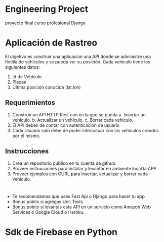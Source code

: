 # Engineering Project
proyecto final curso profesional Django

# Aplicación de Rastreo
El objetivo es construir una aplicación una API donde se administre una flotilla de vehículos y se pueda ver su posición. Cada vehículo tiene los siguientes datos:

1. Id de Vehículo
2. Placas
3. Última posición conocida (lat,lon)

## Requerimientos
1. Construir un API HTTP Rest con en la que se pueda
    a. Insertar un vehículo.
    b. Actualizar un vehículo.
    c. Borrar cada vehículo.
2. El API deben de contar con autenticación de usuario
3. Cada Usuario solo debe de poder interactuar con los vehículos creados por él
mismo.

## Instrucciones
1. Crea un repositorio público en tu cuenta de github.
2. Proveer instrucciones para instalar y levantar en ambiente local la APP.
3. Proveer ejemplos con CURL para Insertar, actualizar y borrar cada vehículo.

# 

- Te recomendamos que uses Fast Api o Django para hacer tu app
- Bonus points si agregas Unit Tests.
- Bonus points si levantas esta API en un servicio como Amazon Web Services o
Google Cloud o Heroku.

# Sdk de Firebase en Python
